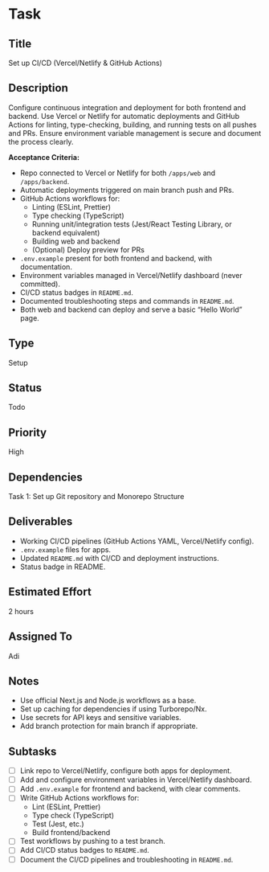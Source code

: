 # Task

## Title
Set up CI/CD (Vercel/Netlify & GitHub Actions)

## Description
Configure continuous integration and deployment for both frontend and backend. Use Vercel or Netlify for automatic deployments and GitHub Actions for linting, type-checking, building, and running tests on all pushes and PRs. Ensure environment variable management is secure and document the process clearly.

**Acceptance Criteria:**
- Repo connected to Vercel or Netlify for both `/apps/web` and `/apps/backend`.
- Automatic deployments triggered on main branch push and PRs.
- GitHub Actions workflows for:
    - Linting (ESLint, Prettier)
    - Type checking (TypeScript)
    - Running unit/integration tests (Jest/React Testing Library, or backend equivalent)
    - Building web and backend
    - (Optional) Deploy preview for PRs
- `.env.example` present for both frontend and backend, with documentation.
- Environment variables managed in Vercel/Netlify dashboard (never committed).
- CI/CD status badges in `README.md`.
- Documented troubleshooting steps and commands in `README.md`.
- Both web and backend can deploy and serve a basic “Hello World” page.

## Type
Setup

## Status
Todo

## Priority
High

## Dependencies
Task 1: Set up Git repository and Monorepo Structure

## Deliverables
- Working CI/CD pipelines (GitHub Actions YAML, Vercel/Netlify config).
- `.env.example` files for apps.
- Updated `README.md` with CI/CD and deployment instructions.
- Status badge in README.

## Estimated Effort
2 hours

## Assigned To
Adi

## Notes
- Use official Next.js and Node.js workflows as a base.
- Set up caching for dependencies if using Turborepo/Nx.
- Use secrets for API keys and sensitive variables.
- Add branch protection for main branch if appropriate.

## Subtasks
- [ ] Link repo to Vercel/Netlify, configure both apps for deployment.
- [ ] Add and configure environment variables in Vercel/Netlify dashboard.
- [ ] Add `.env.example` for frontend and backend, with clear comments.
- [ ] Write GitHub Actions workflows for:
    - Lint (ESLint, Prettier)
    - Type check (TypeScript)
    - Test (Jest, etc.)
    - Build frontend/backend
- [ ] Test workflows by pushing to a test branch.
- [ ] Add CI/CD status badges to `README.md`.
- [ ] Document the CI/CD pipelines and troubleshooting in `README.md`.
